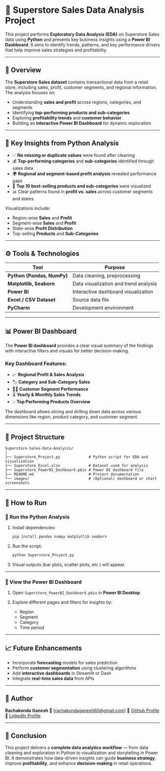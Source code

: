 # 🏪 Superstore Sales Data Analysis Project

This project performs **Exploratory Data Analysis (EDA)** on Superstore Sales data using **Python** and presents key business insights using a **Power BI Dashboard**.
It aims to identify trends, patterns, and key performance drivers that help improve sales strategies and profitability.

---

## 📘 Overview

The **Superstore Sales dataset** contains transactional data from a retail store, including sales, profit, customer segments, and regional information.
The analysis focuses on:

* Understanding **sales and profit** across regions, categories, and segments
* Identifying **top-performing products and sub-categories**
* Exploring **profitability trends** and **customer behavior**
* Building an **interactive Power BI Dashboard** for dynamic exploration

---

## 🧠 Key Insights from Python Analysis

* ✅ **No missing or duplicate values** were found after cleaning
* 💰 **Top-performing categories** and **sub-categories** identified through sales data
* 🌍 **Regional and segment-based profit analysis** revealed performance gaps
* 🧾 **Top 10 best-selling products and sub-categories** were visualized
* 📊 Clear patterns found in **profit vs. sales** across customer segments and states

Visualizations include:

* Region-wise **Sales** and **Profit**
* Segment-wise **Sales** and **Profit**
* State-wise **Profit Distribution**
* Top-selling **Products** and **Sub-Categories**

---

## ⚙️ Tools & Technologies

| Tool                           | Purpose                               |
| ------------------------------ | ------------------------------------- |
| **Python (Pandas, NumPy)**     | Data cleaning, preprocessing          |
| **Matplotlib, Seaborn**        | Data visualization and trend analysis |
| **Power BI**                   | Interactive dashboard visualization   |
| **Excel / CSV Dataset**        | Source data file                      |
| **PyCharm**                    | Development environment               |

---

## 📊 Power BI Dashboard

The **Power BI dashboard** provides a clear visual summary of the findings with interactive filters and visuals for better decision-making.

### Key Dashboard Features:

* 📈 **Regional Profit & Sales Analysis**
* 🏷️ **Category and Sub-Category Sales**
* 🧍‍♂️ **Customer Segment Performance**
* ⏳ **Yearly & Monthly Sales Trends**
* 💡 **Top Performing Products Overview**

The dashboard allows slicing and drilling down data across various dimensions like region, product category, and customer segment.

---

## 📂 Project Structure

```
Superstore-Sales-Data-Analysis/
│
├── Superstore_Project.py             # Python script for EDA and visualization
├── Superstore_Excel.xlsx             # Dataset used for analysis
├── Superstore_PowerBI_Dashboard.pbix # Power BI dashboard file
├── README.md                         # Project documentation
└── images/                           # (Optional) dashboard or chart screenshots
```

---

## 🚀 How to Run

### 🔹 Run the Python Analysis

1. Install dependencies:

   ```bash
   pip install pandas numpy matplotlib seaborn
   ```
2. Run the script:

   ```bash
   python Superstore_Project.py
   ```
3. Visual outputs (bar plots, scatter plots, etc.) will appear.

---

### 🔹 View the Power BI Dashboard

1. Open `Superstore_PowerBI_Dashboard.pbix` in **Power BI Desktop**
2. Explore different pages and filters for insights by:

   * Region
   * Segment
   * Category
   * Time period

---

## 📈 Future Enhancements

* Incorporate **forecasting** models for sales prediction
* Perform **customer segmentation** using clustering algorithms
* Add **interactive dashboards** in Streamlit or Dash
* Integrate **real-time sales data** from APIs

---

## 👤 Author

**Rachakonda Ganesh**
📧 [[rachakondaganesh60@gmail.com](mailto:rachakondaganesh60@gmail.com)]
🔗 [GitHub Profile](https://github.com/Rachakondaganesh)
🔗 [LinkedIn Profile](https://www.linkedin.com/in/rachakonda-ganesh-2782452a8)

---

## 🏁 Conclusion

This project delivers a **complete data analytics workflow** — from data cleaning and exploration in Python to visualization and storytelling in Power BI.
It demonstrates how data-driven insights can guide **business strategy**, improve **profitability**, and enhance **decision-making** in retail operations.

